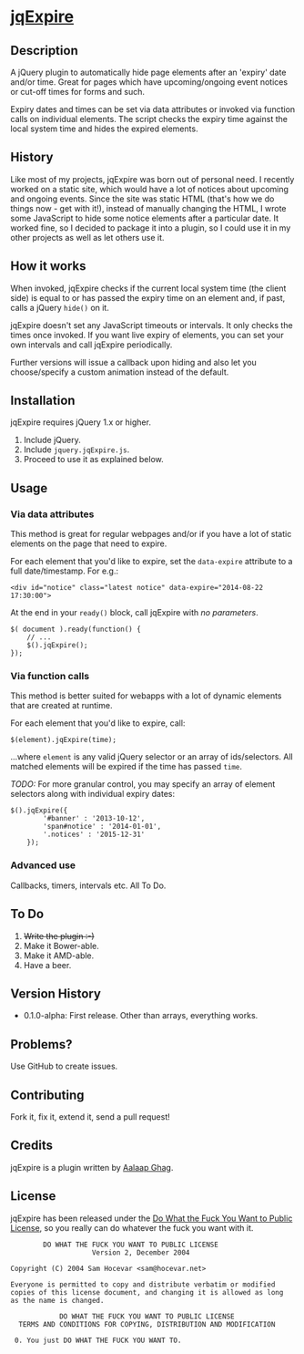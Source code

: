 [jqExpire](https://github.com/aalaap/jqExpire)
============

## Description
A jQuery plugin to automatically hide page elements after an 'expiry' date and/or time. Great for pages which have upcoming/ongoing event notices or cut-off times for forms and such.

Expiry dates and times can be set via data attributes or invoked via function calls on individual elements. The script checks the expiry time against the local system time and hides the expired elements.

## History
Like most of my projects, jqExpire was born out of personal need. I recently worked on a static site, which would have a lot of notices about upcoming and ongoing events. Since the site was static HTML (that's how we do things now - get with it!), instead of manually changing the HTML, I wrote some JavaScript to hide some notice elements after a particular date. It worked fine, so I decided to package it into a plugin, so I could use it in my other projects as well as let others use it.

## How it works
When invoked, jqExpire checks if the current local system time (the client side) is equal to or has passed the expiry time on an element and, if past, calls a jQuery `hide()` on it.

jqExpire doesn't set any JavaScript timeouts or intervals. It only checks the times once invoked. If you want live expiry of elements, you can set your own intervals and call jqExpire periodically.
 
Further versions will issue a callback upon hiding and also let you choose/specify a custom animation instead of the default.

## Installation
jqExpire requires jQuery 1.x or higher.

1. Include jQuery.
2. Include `jquery.jqExpire.js`.
3. Proceed to use it as explained below.

## Usage

### Via data attributes
This method is great for regular webpages and/or if you have a lot of static elements on the page that need to expire.

For each element that you'd like to expire, set the `data-expire` attribute to a full date/timestamp. For e.g.:

```
<div id="notice" class="latest notice" data-expire="2014-08-22 17:30:00">
```

At the end in your `ready()` block, call jqExpire with *no parameters*.

```
$( document ).ready(function() {
    // ...
    $().jqExpire();
});
``` 

### Via function calls
This method is better suited for webapps with a lot of dynamic elements that are created at runtime.

For each element that you'd like to expire, call:

```
$(element).jqExpire(time);
```

...where `element` is any valid jQuery selector or an array of ids/selectors. All matched elements will be expired if the time has passed `time`.


_TODO:_ For more granular control, you may specify an array of element selectors along with individual expiry dates:

```
$().jqExpire({
        '#banner' : '2013-10-12',
        'span#notice' : '2014-01-01',
        '.notices' : '2015-12-31'
    });
```

### Advanced use
Callbacks, timers, intervals etc. All To Do.

## To Do

1. ~~Write the plugin :-)~~
2. Make it Bower-able.
3. Make it AMD-able.
4. Have a beer.

## Version History
- 0.1.0-alpha: First release. Other than arrays, everything works.

## Problems?
Use GitHub to create issues.

## Contributing
Fork it, fix it, extend it, send a pull request!

## Credits
jqExpire is a plugin written by [Aalaap Ghag](http://aalaap.com).

## License
jqExpire has been released under the [Do What the Fuck You Want to Public License](http://www.wtfpl.net/about/), so you really can do whatever the fuck you want with it.

```
        DO WHAT THE FUCK YOU WANT TO PUBLIC LICENSE 
                    Version 2, December 2004 
        
Copyright (C) 2004 Sam Hocevar <sam@hocevar.net> 

Everyone is permitted to copy and distribute verbatim or modified 
copies of this license document, and changing it is allowed as long 
as the name is changed. 

            DO WHAT THE FUCK YOU WANT TO PUBLIC LICENSE 
  TERMS AND CONDITIONS FOR COPYING, DISTRIBUTION AND MODIFICATION 

 0. You just DO WHAT THE FUCK YOU WANT TO.
```